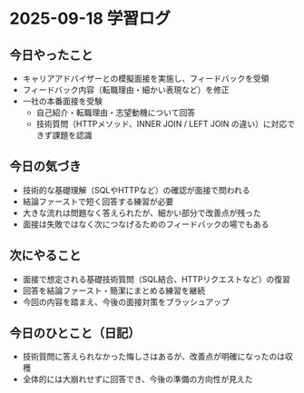 # 2025-09-18 学習ログ

## 今日やったこと
- キャリアアドバイザーとの模擬面接を実施し、フィードバックを受領
- フィードバック内容（転職理由・細かい表現など）を修正
- 一社の本番面接を受験
  - 自己紹介・転職理由・志望動機について回答
  - 技術質問（HTTPメソッド、INNER JOIN / LEFT JOIN の違い）に対応できず課題を認識

## 今日の気づき
- 技術的な基礎理解（SQLやHTTPなど）の確認が面接で問われる
- 結論ファーストで短く回答する練習が必要
- 大きな流れは問題なく答えられたが、細かい部分で改善点が残った
- 面接は失敗ではなく次につなげるためのフィードバックの場でもある

## 次にやること
- 面接で想定される基礎技術質問（SQL結合、HTTPリクエストなど）の復習
- 回答を結論ファースト・簡潔にまとめる練習を継続
- 今回の内容を踏まえ、今後の面接対策をブラッシュアップ

## 今日のひとこと（日記）
- 技術質問に答えられなかった悔しさはあるが、改善点が明確になったのは収穫
- 全体的には大崩れせずに回答でき、今後の準備の方向性が見えた
